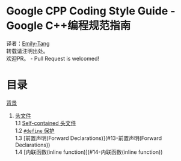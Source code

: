 # Google CPP Coding Style Guide - Google C++编程规范指南
译者：[Emily-Tang](https://github.com/Emilylulu)<br>
转载请注明出处。<br>
欢迎PR。 - Pull Request is welcomed!<br>
# 目录
[背景](#1-背景)<br>
1. [头文件](#1-头文件)<br>
1.1 [Self-contained 头文件]()<br>
1.2 [``#define`` 保护]()<br>
1.3 [前置声明(Forward Declarations)](#13-前置声明(Forward Declarations))<br>
1.4 [内联函数(inline function)](#14-内联函数(inline function))<br>
